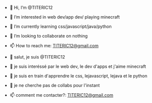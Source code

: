 - 👋 Hi, I’m @TITERIC12
- 👀 I’m interested in web dev/app dev/ playing minecraft
- 🌱 I’m currently learning css/javascript/java/python
- 💞️ I’m looking to collaborate on nothing
- 📫 How to reach me: TITERIC12@gmail.com

- 👋 salut, je suis @TITERIC12
- 👀 je suis interéssé par le web dev, le dev d'apps et j'aime minecraft
- 🌱 je suis en train d'apprendre le css, lejavascript, lejava et le python
- 💞️ je ne cherche pas de collabs pour l'instant
- 📫 comment me contacter?: TITERIC12@gmail.com
